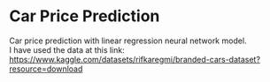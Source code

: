 # Car Price Prediction
Car price prediction with linear regression neural network model.\
I have used the data at this link: https://www.kaggle.com/datasets/rifkaregmi/branded-cars-dataset?resource=download
